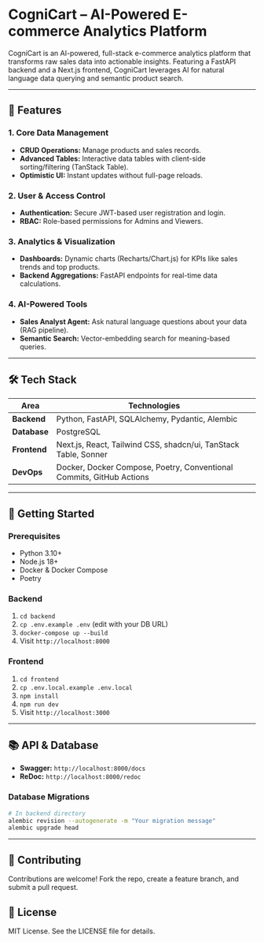 # CogniCart – AI-Powered E-commerce Analytics Platform

CogniCart is an AI-powered, full-stack e-commerce analytics platform that transforms raw sales data into actionable insights. Featuring a FastAPI backend and a Next.js frontend, CogniCart leverages AI for natural language data querying and semantic product search.

---

## 🚀 Features

### 1. Core Data Management
- **CRUD Operations:** Manage products and sales records.
- **Advanced Tables:** Interactive data tables with client-side sorting/filtering (TanStack Table).
- **Optimistic UI:** Instant updates without full-page reloads.

### 2. User & Access Control
- **Authentication:** Secure JWT-based user registration and login.
- **RBAC:** Role-based permissions for Admins and Viewers.

### 3. Analytics & Visualization
- **Dashboards:** Dynamic charts (Recharts/Chart.js) for KPIs like sales trends and top products.
- **Backend Aggregations:** FastAPI endpoints for real-time data calculations.

### 4. AI-Powered Tools
- **Sales Analyst Agent:** Ask natural language questions about your data (RAG pipeline).
- **Semantic Search:** Vector-embedding search for meaning-based queries.

---

## 🛠 Tech Stack

| Area         | Technologies                                                      |
|--------------|-------------------------------------------------------------------|
| **Backend**  | Python, FastAPI, SQLAlchemy, Pydantic, Alembic                    |
| **Database** | PostgreSQL                                                        |
| **Frontend** | Next.js, React, Tailwind CSS, shadcn/ui, TanStack Table, Sonner   |
| **DevOps**   | Docker, Docker Compose, Poetry, Conventional Commits, GitHub Actions |

---

## 🏁 Getting Started

### Prerequisites
- Python 3.10+
- Node.js 18+
- Docker & Docker Compose
- Poetry

### Backend
1. `cd backend`
2. `cp .env.example .env` (edit with your DB URL)
3. `docker-compose up --build`
4. Visit `http://localhost:8000`

### Frontend
1. `cd frontend`
2. `cp .env.local.example .env.local`
3. `npm install`
4. `npm run dev`
5. Visit `http://localhost:3000`

---

## 📚 API & Database

- **Swagger:** `http://localhost:8000/docs`
- **ReDoc:** `http://localhost:8000/redoc`

### Database Migrations
```bash
# In backend directory
alembic revision --autogenerate -m "Your migration message"
alembic upgrade head
```

---

## 🤝 Contributing

Contributions are welcome! Fork the repo, create a feature branch, and submit a pull request.

## 📄 License

MIT License. See the LICENSE file for details.